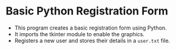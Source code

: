 # Basic Python Registration Form
- This program creates a basic registration form using Python.
- It imports the tkinter module to enable the graphics.
- Registers a new user and stores their details in a `user.txt` file.